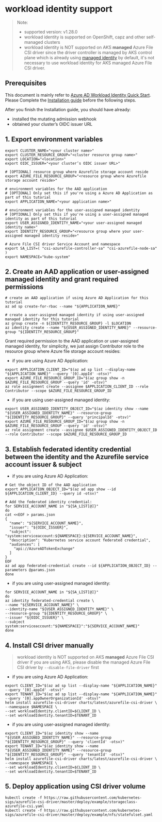 # workload identity support
> Note:
>  - supported version: v1.28.0
>  - workload identity is supported on OpenShift, capz and other self-managed clusters
>  - workload identity is NOT supported on AKS **managed** Azure File CSI driver since the driver controller is managed by AKS control plane which is already using [managed identity](https://learn.microsoft.com/en-us/azure/aks/use-managed-identity) by default, it's not necessary to use workload identity for AKS managed Azure File CSI driver.

## Prerequisites

This document is mainly refer to [Azure AD Workload Identity Quick Start](https://azure.github.io/azure-workload-identity/docs/quick-start.html). Please Complete the [Installation guide](https://azure.github.io/azure-workload-identity/docs/installation.html) before the following steps.

After you finish the Installation guide, you should have already:

* installed the mutating admission webhook
* obtained your cluster’s OIDC issuer URL

## 1. Export environment variables

```shell
export CLUSTER_NAME="<your cluster name>"
export CLUSTER_RESOURCE_GROUP="<cluster resource group name>"
export LOCATION="<location>"
export OIDC_ISSUER="<your cluster’s OIDC issuer URL>"

# [OPTIONAL] resource group where Azurefile storage account reside
export AZURE_FILE_RESOURCE_GROUP="<resource group where Azurefile storage account reside>"

# environment variables for the AAD application
# [OPTIONAL] Only set this if you're using a Azure AD Application as part of this tutorial
export APPLICATION_NAME="<your application name>"

# environment variables for the user-assigned managed identity
# [OPTIONAL] Only set this if you're using a user-assigned managed identity as part of this tutorial
export USER_ASSIGNED_IDENTITY_NAME="<your user-assigned managed identity name>"
export IDENTITY_RESOURCE_GROUP="<resource group where your user-assigned managed identity reside>"

# Azure File CSI driver Service Account and namespace
export SA_LIST=( "csi-azurefile-controller-sa" "csi-azurefile-node-sa" )
export NAMESPACE="kube-system"
```

## 2. Create an AAD application or user-assigned managed identity and grant required permissions

```shell
# create an AAD application if using Azure AD Application for this tutorial
az ad sp create-for-rbac --name "${APPLICATION_NAME}"
```

```shell
# create a user-assigned managed identity if using user-assigned managed identity for this tutorial
az group create -n ${IDENTITY_RESOURCE_GROUP} -l $LOCATION
az identity create --name "${USER_ASSIGNED_IDENTITY_NAME}" --resource-group "${IDENTITY_RESOURCE_GROUP}"
```

Grant required permission to the AAD application or user-assigned managed identity, for simplicity, we just assign Contributor role to the resource group where Azure file storage account resides:

 - if you are using Azure AD Application:

```shell
export APPLICATION_CLIENT_ID="$(az ad sp list --display-name "${APPLICATION_NAME}" --query '[0].appId' -otsv)"
export AZURE_FILE_RESOURCE_GROUP_ID="$(az group show -n $AZURE_FILE_RESOURCE_GROUP --query 'id' -otsv)"
az role assignment create --assignee $APPLICATION_CLIENT_ID --role Contributor --scope $AZURE_FILE_RESOURCE_GROUP_ID
```

 - if you are using user-assigned managed identity:

```shell
export USER_ASSIGNED_IDENTITY_OBJECT_ID="$(az identity show --name "${USER_ASSIGNED_IDENTITY_NAME}" --resource-group "${IDENTITY_RESOURCE_GROUP}" --query 'principalId' -otsv)"
export AZURE_FILE_RESOURCE_GROUP_ID="$(az group show -n $AZURE_FILE_RESOURCE_GROUP --query 'id' -otsv)"
az role assignment create --assignee $USER_ASSIGNED_IDENTITY_OBJECT_ID --role Contributor --scope $AZURE_FILE_RESOURCE_GROUP_ID
```

## 3. Establish federated identity credential between the identity and the Azurefile service account issuer & subject

 - if you are using Azure AD Application:

```shell
# Get the object ID of the AAD application
export APPLICATION_OBJECT_ID="$(az ad app show --id ${APPLICATION_CLIENT_ID} --query id -otsv)"

# Add the federated identity credential:
for SERVICE_ACCOUNT_NAME in "${SA_LIST[@]}"
do
cat <<EOF > params.json
{
  "name": "${SERVICE_ACCOUNT_NAME}",
  "issuer": "${OIDC_ISSUER}",
  "subject": "system:serviceaccount:${NAMESPACE}:${SERVICE_ACCOUNT_NAME}",
  "description": "Kubernetes service account federated credential",
  "audiences": [
    "api://AzureADTokenExchange"
  ]
}
EOF
az ad app federated-credential create --id ${APPLICATION_OBJECT_ID} --parameters @params.json
done
```

 - if you are using user-assigned managed identity:

```shell
for SERVICE_ACCOUNT_NAME in "${SA_LIST[@]}"
do
az identity federated-credential create \
--name "${SERVICE_ACCOUNT_NAME}" \
--identity-name "${USER_ASSIGNED_IDENTITY_NAME}" \
--resource-group "${IDENTITY_RESOURCE_GROUP}" \
--issuer "${OIDC_ISSUER}" \
--subject system:serviceaccount:"${NAMESPACE}":"${SERVICE_ACCOUNT_NAME}"
done
```

## 4. Install CSI driver manually
 > workload identity is NOT supported on AKS **managed** Azure File CSI driver
 > if you are using AKS, please disable the managed Azure File CSI driver by `--disable-file-driver` first

 - if you are using Azure AD Application:

```shell
export CLIENT_ID="$(az ad sp list --display-name "${APPLICATION_NAME}" --query '[0].appId' -otsv)"
export TENANT_ID="$(az ad sp list --display-name "${APPLICATION_NAME}" --query '[0].appOwnerOrganizationId' -otsv)"
helm install azurefile-csi-driver charts/latest/azurefile-csi-driver \
--namespace $NAMESPACE \
--set workloadIdentity.clientID=$CLIENT_ID \
--set workloadIdentity.tenantID=$TENANT_ID
```

 - if you are using user-assigned managed identity:

```shell
export CLIENT_ID="$(az identity show --name "${USER_ASSIGNED_IDENTITY_NAME}" --resource-group "${IDENTITY_RESOURCE_GROUP}" --query 'clientId' -otsv)"
export TENANT_ID="$(az identity show --name "${USER_ASSIGNED_IDENTITY_NAME}" --resource-group "${IDENTITY_RESOURCE_GROUP}" --query 'tenantId' -otsv)"
helm install azurefile-csi-driver charts/latest/azurefile-csi-driver \
--namespace $NAMESPACE \
--set workloadIdentity.clientID=$CLIENT_ID \
--set workloadIdentity.tenantID=$TENANT_ID
```

## 5. Deploy application using CSI driver volume
```shell
kubectl create -f https://raw.githubusercontent.com/kubernetes-sigs/azurefile-csi-driver/master/deploy/example/storageclass-azurefile-csi.yaml
kubectl create -f https://raw.githubusercontent.com/kubernetes-sigs/azurefile-csi-driver/master/deploy/example/nfs/statefulset.yaml
```
